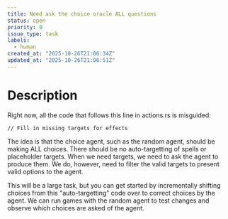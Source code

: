 ```yaml
---
title: Need ask the choice oracle ALL questions
status: open
priority: 0
issue_type: task
labels:
  - human
created_at: "2025-10-26T21:06:34Z"
updated_at: "2025-10-26T21:06:51Z"
---
```


# Description

Right now, all the code that follows this line in actions.rs is misguided:

    // Fill in missing targets for effects

The idea is that the choice agent, such as the random agent, should be
making ALL choices.  There should be no auto-targetting of spells or
placeholder targets.  When we need targets, we need to ask the agent
to produce them. We do, however, need to filter the valid targets to
present valid options to the agent.

This will be a large task, but you can get started by incrementally
shifting choices from this "auto-targetting" code over to correct
choices by the agent.  We can run games with the random agent to test
changes and observe which choices are asked of the agent.


